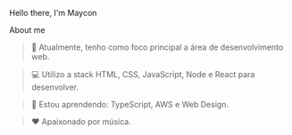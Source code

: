 Hello there, I'm Maycon

About me

> 🎯 Atualmente, tenho como foco principal a área de desenvolvimento web.

> 💻 Utilizo a stack HTML, CSS, JavaScript, Node e React para desenvolver.

> 🌱 Estou aprendendo: TypeScript, AWS e Web Design.

> ❤ Apaixonado por música.
